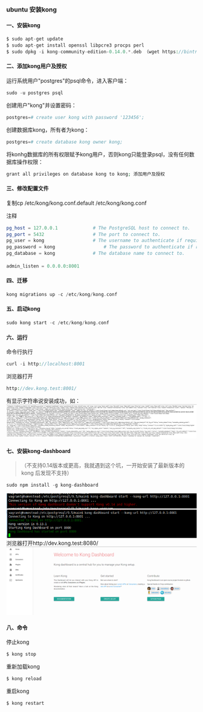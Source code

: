 ### ubuntu 安装kong

#### 一、安装kong
```php
$ sudo apt-get update
$ sudo apt-get install openssl libpcre3 procps perl
$ sudo dpkg -i kong-community-edition-0.14.0.*.deb （wget https://bintray.com/kong/kong-community-edition-deb/download_file?file_path=dists/kong-community-edition-0.14.0.xenial.all.deb）
```

#### 二、添加kong用户及授权
运行系统用户"postgres"的psql命令，进入客户端：
```php
sudo -u postgres psql
```
创建用户"kong"并设置密码：
```php
postgres=# create user kong with password '123456';
```
创建数据库kong，所有者为kong：
```php
postgres=# create database kong owner kong;
```
将konhg数据库的所有权限赋予kong用户，否则kong只能登录psql，没有任何数据库操作权限：
```php
grant all privileges on database kong to kong; 添加用户及授权
```


#### 三、修改配置文件
复制cp /etc/kong/kong.conf.default /etc/kong/kong.conf

注释
```php
pg_host = 127.0.0.1             # The PostgreSQL host to connect to.
pg_port = 5432                  # The port to connect to.
pg_user = kong                  # The username to authenticate if required.
pg_password = kong                  # The password to authenticate if required.
pg_database = kong              # The database name to connect to.

admin_listen = 0.0.0.0:8001
```

#### 四、迁移
```php
kong migrations up -c /etc/kong/kong.conf
```

#### 五、启动kong
```php
sudo kong start -c /etc/kong/kong.conf
```

#### 六、运行
命令行执行
```php
curl -i http://localhost:8001
```
浏览器打开
```php
http://dev.kong.test:8001/
```
有显示字符串说安装成功，如：
![](https://github.com/ykwang110521/blog/blob/master/201808/assets/kong_3.png)

#### 七、安装kong-dashboard 
> （不支持0.14版本或更高，我就遇到这个坑，一开始安装了最新版本的kong 后发现不支持）
```php
sudo npm install -g kong-dashboard
```
![](https://github.com/ykwang110521/blog/blob/master/201808/assets/kong_1.png)
![](https://github.com/ykwang110521/blog/blob/master/201808/assets/kong_2.png)
浏览器打开http://dev.kong.test:8080/
![](https://github.com/ykwang110521/blog/blob/master/201808/assets/kong_4.png)

#### 八、命令
停止kong
```php
$ kong stop
```
重新加载kong
```php
$ kong reload
```
重启kong
```php
$ kong restart
```



